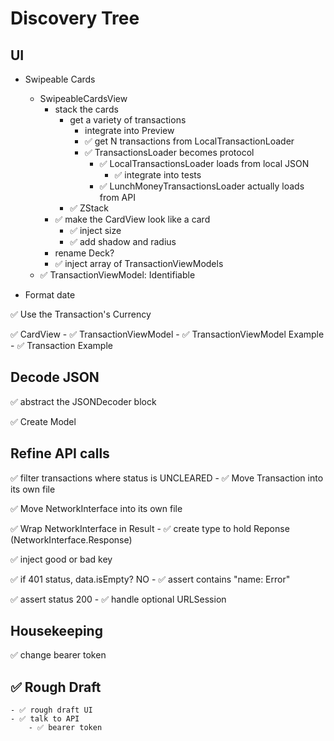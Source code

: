# Discovery Tree

## UI

- Swipeable Cards
    - SwipeableCardsView
        - stack the cards
            - get a variety of transactions
                - integrate into Preview
                - ✅ get N transactions from LocalTransactionLoader
                - ✅ TransactionsLoader becomes protocol
                    - ✅ LocalTransactionsLoader loads from local JSON
                        - ✅ integrate into tests
                    - ✅ LunchMoneyTransactionsLoader actually loads from API
            - ✅ ZStack
        - ✅ make the CardView look like a card
            - ✅ inject size
            - ✅ add shadow and radius 
        - rename Deck?
        - ✅ inject array of TransactionViewModels
    - ✅ TransactionViewModel: Identifiable

- Format date

✅ Use the Transaction's Currency

✅ CardView
    - ✅ TransactionViewModel
        - ✅ TransactionViewModel Example
            - ✅ Transaction Example


## Decode JSON

✅ abstract the JSONDecoder block

✅ Create Model 

## Refine API calls

✅ filter transactions where status is UNCLEARED
    - ✅ Move Transaction into its own file

✅ Move NetworkInterface into its own file

✅ Wrap NetworkInterface in Result
    - ✅ create type to hold Reponse (NetworkInterface.Response)

✅ inject good or bad key


✅ if 401 status, data.isEmpty? NO
	- ✅ assert contains "name: Error"

✅ assert status 200
	- ✅ handle optional URLSession

## Housekeeping
✅ change bearer token


## ✅ Rough Draft
	- ✅ rough draft UI
	- ✅ talk to API
		- ✅ bearer token
